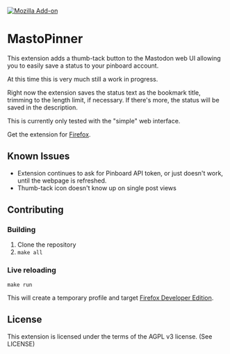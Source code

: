 [![Mozilla Add-on](https://img.shields.io/amo/users/mastopinner?style=flat-square)](https://addons.mozilla.org/en-US/firefox/addon/mastopinner/)

# MastoPinner

This extension adds a thumb-tack button to the Mastodon web UI
allowing you to easily save a status to your pinboard account.

At this time this is very much still a work in progress.

Right now the extension saves the status text as the bookmark title,
trimming to the length limit, if necessary. If there's more, the status
will be saved in the description.

This is currently only tested with the "simple" web interface.

Get the extension for [Firefox][amo].

[amo]:https://addons.mozilla.org/en-US/firefox/addon/mastopinner/

## Known Issues

* Extension continues to ask for Pinboard API token, or just doesn't
work, until the webpage is refreshed.
* Thumb-tack icon doesn't know up on single post views

## Contributing

### Building

1. Clone the repository
2. `make all`

### Live reloading

	make run

This will create a temporary profile and target [Firefox Developer Edition][0].

[0]: https://www.mozilla.org/en-US/firefox/developer/

## License

This extension is licensed under the terms of the AGPL v3 license.
(See LICENSE)
